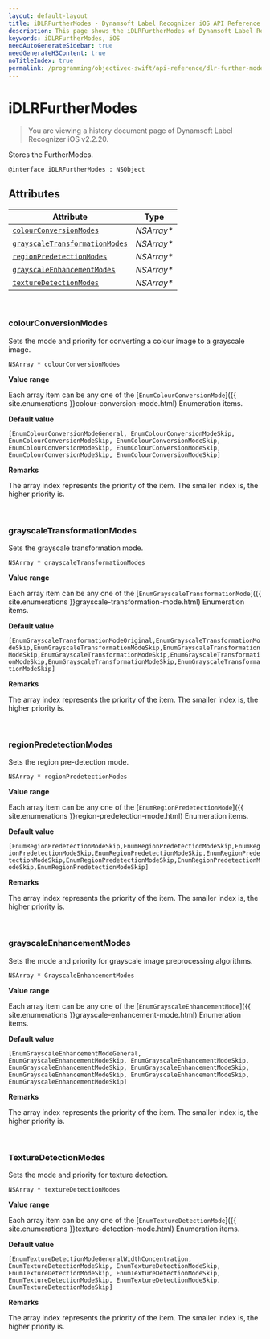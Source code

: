 ```yaml
---
layout: default-layout
title: iDLRFurtherModes - Dynamsoft Label Recognizer iOS API Reference
description: This page shows the iDLRFurtherModes of Dynamsoft Label Recognizer for iOS SDK.
keywords: iDLRFurtherModes, iOS
needAutoGenerateSidebar: true
needGenerateH3Content: true
noTitleIndex: true
permalink: /programming/objectivec-swift/api-reference/dlr-further-modes.html
---
```



# iDLRFurtherModes

> You are viewing a history document page of Dynamsoft Label Recognizer iOS v2.2.20.

Stores the FurtherModes.

```objc
@interface iDLRFurtherModes : NSObject 
```

## Attributes
  
| Attribute | Type |
|---------- | ---- |
| [`colourConversionModes`](#colourconversionmodes) | *NSArray\** |
| [`grayscaleTransformationModes`](#grayscaletransformationmodes) | *NSArray\** |
| [`regionPredetectionModes`](#regionpredetectionmodes) | *NSArray\** |
| [`grayscaleEnhancementModes`](#grayscaleenhancementmodes) | *NSArray\** | 
| [`textureDetectionModes`](#texturedetectionmodes) | *NSArray\** |

&nbsp;

### colourConversionModes

Sets the mode and priority for converting a colour image to a grayscale image.

```objc
NSArray * colourConversionModes
```

**Value range**

Each array item can be any one of the [`EnumColourConversionMode`]({{ site.enumerations }}colour-conversion-mode.html) Enumeration items.

**Default value**

`[EnumColourConversionModeGeneral, EnumColourConversionModeSkip, EnumColourConversionModeSkip, EnumColourConversionModeSkip, EnumColourConversionModeSkip, EnumColourConversionModeSkip, EnumColourConversionModeSkip, EnumColourConversionModeSkip]`  

**Remarks**

The array index represents the priority of the item. The smaller index is, the higher priority is.  

&nbsp;

### grayscaleTransformationModes

Sets the grayscale transformation mode.

```objc
NSArray * grayscaleTransformationModes
```

**Value range**

Each array item can be any one of the [`EnumGrayscaleTransformationMode`]({{ site.enumerations }}grayscale-transformation-mode.html) Enumeration items.

**Default value**

`[EnumGrayscaleTransformationModeOriginal,EnumGrayscaleTransformationModeSkip,EnumGrayscaleTransformationModeSkip,EnumGrayscaleTransformationModeSkip,EnumGrayscaleTransformationModeSkip,EnumGrayscaleTransformationModeSkip,EnumGrayscaleTransformationModeSkip,EnumGrayscaleTransformationModeSkip]`

**Remarks**

The array index represents the priority of the item. The smaller index is, the higher priority is.

&nbsp;

### regionPredetectionModes

Sets the region pre-detection mode.

```objc
NSArray * regionPredetectionModes
```

**Value range**

Each array item can be any one of the [`EnumRegionPredetectionMode`]({{ site.enumerations }}region-predetection-mode.html) Enumeration items.

**Default value**

`[EnumRegionPredetectionModeSkip,EnumRegionPredetectionModeSkip,EnumRegionPredetectionModeSkip,EnumRegionPredetectionModeSkip,EnumRegionPredetectionModeSkip,EnumRegionPredetectionModeSkip,EnumRegionPredetectionModeSkip,EnumRegionPredetectionModeSkip]`

**Remarks**

The array index represents the priority of the item. The smaller index is, the higher priority is.

&nbsp;

### grayscaleEnhancementModes

Sets the mode and priority for grayscale image preprocessing algorithms.

```objc
NSArray * GrayscaleEnhancementModes
```

**Value range**

Each array item can be any one of the [`EnumGrayscaleEnhancementMode`]({{ site.enumerations }}grayscale-enhancement-mode.html) Enumeration items.  

**Default value**

`[EnumGrayscaleEnhancementModeGeneral, EnumGrayscaleEnhancementModeSkip, EnumGrayscaleEnhancementModeSkip, EnumGrayscaleEnhancementModeSkip, EnumGrayscaleEnhancementModeSkip, EnumGrayscaleEnhancementModeSkip, EnumGrayscaleEnhancementModeSkip, EnumGrayscaleEnhancementModeSkip]`  

**Remarks**

The array index represents the priority of the item. The smaller index is, the higher priority is.

&nbsp;

### TextureDetectionModes

Sets the mode and priority for texture detection.

```objc
NSArray * textureDetectionModes
```

**Value range**

Each array item can be any one of the [`EnumTextureDetectionMode`]({{ site.enumerations }}texture-detection-mode.html) Enumeration items.  

**Default value**

`[EnumTextureDetectionModeGeneralWidthConcentration, EnumTextureDetectionModeSkip, EnumTextureDetectionModeSkip, EnumTextureDetectionModeSkip, EnumTextureDetectionModeSkip, EnumTextureDetectionModeSkip, EnumTextureDetectionModeSkip, EnumTextureDetectionModeSkip]`

**Remarks**

The array index represents the priority of the item. The smaller index is, the higher priority is.
